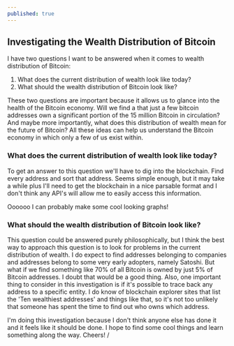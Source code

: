 ```yaml
---
published: true
---
```


## Investigating the Wealth Distribution of Bitcoin

I have two questions I want to be answered when it comes to wealth distribution of Bitcoin:

1. What does the current distribution of wealth look like today?
2. What should the wealth distribution of Bitcoin look like?

These two questions are important because it allows us to glance into the health of the Bitcoin economy. Will we find a that just a few bitcoin addresses own a significant portion of the 15 million Bitcoin in circulation? And maybe more importantly, what does this distribution of wealth mean for the future of Bitcoin? All these ideas can help us understand the Bitcoin economy in which only a few of us exist within.

### What does the current distribution of wealth look like today?

To get an answer to this question we'll have to dig into the blockchain. Find every address and sort that address. Seems simple enough, but it may take a while plus I'll need to get the blockchain in a nice parsable format and I don't think any API's will allow me to easily access this information.

Oooooo I can probably make some cool looking graphs!

### What should the wealth distribution of Bitcoin look like?

This question could be answered purely philosophically, but I think the best way to approach this question is to look for problems in the current distribution of wealth. I do expect to find addresses belonging to companies and addresses belong to some very early adopters, namely Satoshi. But what if we find something like 70% of all Bitcoin is owned by just 5% of Bitcoin addresses. I doubt that would be a good thing. Also, one important thing to consider in this investigation is if it's possible to trace back any address to a specific entity. I do know of blockchain explorer sites that list the 'Ten wealthiest addresses' and things like that, so it's not too unlikely that someone has spent the time to find out who owns which address.

I'm doing this investigation because I don't think anyone else has done it and it feels like it should be done. I hope to find some cool things and learn something along the way. Cheers! /



